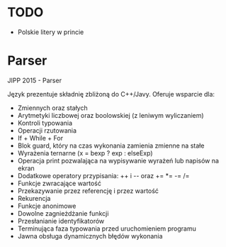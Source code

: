 # TODO
 - Polskie litery w princie

# Parser
JIPP 2015 - Parser

Język prezentuje składnię zbliżoną do C++/Javy. Oferuje wsparcie dla:
- Zmiennych oraz stałych
- Arytmetyki liczbowej oraz boolowskiej (z leniwym wyliczaniem)
- Kontroli typowania
- Operacji rzutowania
- If + While + For
- Blok guard, który na czas wykonania zamienia zmienne na stałe
- Wyrażenia ternarne (x = bexp ? exp : elseExp)
- Operacja print pozwalająca na wypisywanie wyrażeń lub napisów na ekran
- Dodatkowe operatory przypisania: ++ i -- oraz += *= -= /=
- Funkcje zwracające wartość
- Przekazywanie przez referencję i przez wartość
- Rekurencja
- Funkcje anonimowe
- Dowolne zagnieżdżanie funkcji
- Przesłanianie identyfikatorów
- Terminująca faza typowania przed uruchomieniem programu
- Jawna obsługa dynamicznych błędów wykonania